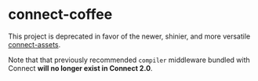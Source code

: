# connect-coffee

This project is deprecated in favor of the newer, shinier, and more versatile [connect-assets](https://github.com/TrevorBurnham/connect-assets).

Note that that previously recommended `compiler` middleware bundled with Connect **will no longer exist in Connect 2.0**.